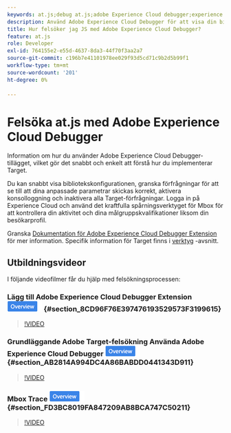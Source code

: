 ```yaml
---
keywords: at.js;debug at.js;adobe Experience Cloud debugger;experience cloud debugger;mbox trace;mbox highlight;debug;debugging
description: Använd Adobe Experience Cloud Debugger för att visa din bibliotekskonfiguration, undersöka förfrågningar, aktivera konsolloggning, inaktivera [!DNL Target] samtalsförfrågningar med mera.
title: Hur felsöker jag JS med Adobe Experience Cloud Debugger?
feature: at.js
role: Developer
exl-id: 764155e2-e55d-4637-8da3-44f70f3aa2a7
source-git-commit: c196b7e41101978ee029f93d5cd71c9b2d5b99f1
workflow-type: tm+mt
source-wordcount: '201'
ht-degree: 0%

---
```


# Felsöka at.js med Adobe Experience Cloud Debugger

Information om hur du använder Adobe Experience Cloud Debugger-tillägget, vilket gör det snabbt och enkelt att förstå hur du implementerar Target.

Du kan snabbt visa bibliotekskonfigurationen, granska förfrågningar för att se till att dina anpassade parametrar skickas korrekt, aktivera konsolloggning och inaktivera alla Target-förfrågningar. Logga in på Experience Cloud och använd det kraftfulla spårningsverktyget för Mbox för att kontrollera din aktivitet och dina målgruppskvalifikationer liksom din besökarprofil.

Granska [Dokumentation för Adobe Experience Cloud Debugger Extension](https://experienceleague.adobe.com/docs/debugger/using/experience-cloud-debugger.html) för mer information. Specifik information för Target finns i [verktyg](https://experienceleague.adobe.com/docs/debugger/using/tools.html) -avsnitt.

## Utbildningsvideor

I följande videofilmer får du hjälp med felsökningsprocessen:

### Lägg till Adobe Experience Cloud Debugger Extension ![Märket Översikt](/help/main/assets/overview.png) {#section_8CD96F76E397476193529573F3199615}

>[!VIDEO](https://video.tv.adobe.com/v/23114/)

### Grundläggande Adobe Target-felsökning Använda Adobe Experience Cloud Debugger ![Märket Översikt](/help/main/assets/overview.png) {#section_AB2814A994DC4A86BABDD0441343D911}

>[!VIDEO](https://video.tv.adobe.com/v/23115/)

### Mbox Trace ![Märket Översikt](/help/main/assets/overview.png) {#section_FD3BC8019FA847209AB8BCA747C50211}

>[!VIDEO](https://video.tv.adobe.com/v/23113/)
